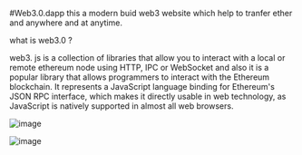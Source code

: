 #Web3.0.dapp
this a modern buid web3 website which help to tranfer ether and anywhere and at anytime.


what is web3.0 ?

web3. js is a collection of libraries that allow you to interact with a local or remote ethereum node using HTTP, IPC or WebSocket and also it is a popular library that allows programmers to interact with the Ethereum blockchain. It represents a JavaScript language binding for Ethereum's JSON RPC interface, which makes it directly usable in web technology, as JavaScript is natively supported in almost all web browsers.

![image](https://user-images.githubusercontent.com/87383186/148682140-ff18da86-1684-446e-b966-3d74e27ccba6.png)

![image](https://user-images.githubusercontent.com/87383186/148682054-0eab70de-e93c-4abc-a7ac-ac32caceae32.png)






